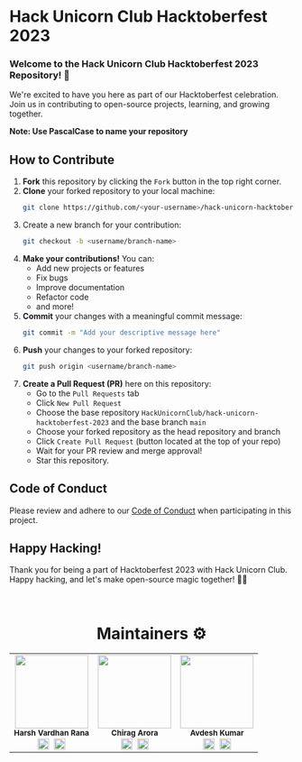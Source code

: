 # Hack Unicorn Club Hacktoberfest 2023

### Welcome to the Hack Unicorn Club Hacktoberfest 2023 Repository! 🚀

We're excited to have you here as part of our Hacktoberfest celebration. Join us in contributing to open-source projects, learning, and growing together.

**Note: Use PascalCase to name your repository**

## How to Contribute

1. **Fork** this repository by clicking the `Fork` button in the top right corner.
2. **Clone** your forked repository to your local machine:
   ```bash
   git clone https://github.com/<your-username>/hack-unicorn-hacktoberfest-2023.git
   ```
3. Create a new branch for your contribution:
   ```bash
   git checkout -b <username/branch-name>
   ```
4. **Make your contributions!** You can:
   - Add new projects or features
   - Fix bugs
   - Improve documentation
   - Refactor code
   - and more!
5. **Commit** your changes with a meaningful commit message:
   ```bash
   git commit -m "Add your descriptive message here"
   ```
6. **Push** your changes to your forked repository:
   ```bash
   git push origin <username/branch-name>
   ```
7. **Create a Pull Request (PR)** here on this repository:
   - Go to the `Pull Requests` tab
   - Click `New Pull Request`
   - Choose the base repository `HackUnicornClub/hack-unicorn-hacktoberfest-2023` and the base branch `main`
   - Choose your forked repository as the head repository and branch
   - Click `Create Pull Request` (button located at the top of your repo)
   - Wait for your PR review and merge approval!
   - Star this repository.

## Code of Conduct

Please review and adhere to our [Code of Conduct](https://github.com/Hack-Unicorn-Club/Hacktoberfest-2023-Projects/blob/main/Code-of-Conduct.md) when participating in this project.

## Happy Hacking!

Thank you for being a part of Hacktoberfest 2023 with Hack Unicorn Club. Happy hacking, and let's make open-source magic together! 🦄✨

<br><h1 align="center"> Maintainers ⚙</h1>
<table align="center">
  <tbody><tr>
    
 <td align="center"><img alt="" src="https://media.licdn.com/dms/image/C4D03AQHGir7OJs6Yiw/profile-displayphoto-shrink_800_800/0/1655482618413?e=1701907200&v=beta&t=HYtM7hW6CAMFH5CXkmtgq1pk2X7unTb8_dpoeeMXoLE" width="130px;"><br><sub><b>
 Harsh Vardhan Rana</b></sub><br>
<a href="https://www.linkedin.com/in/iamharshvardhan/" target="_blank"><img align="center"  src="https://cdn.jsdelivr.net/npm/simple-icons@v3/icons/linkedin.svg" alt="Linkedin" height="20" width="20" /></a>&nbsp&nbsp<a href="https://github.com/iamharshvardhan/" target="_blank"><img align="center"  src="https://cdn.jsdelivr.net/npm/simple-icons@v3/icons/github.svg" alt="Github" height="20" width="20" /></a><nbsp></td></a></td>

 <td align="center"><img alt="" src="https://media.licdn.com/dms/image/D4D03AQHb0ZKCgF3NeA/profile-displayphoto-shrink_800_800/0/1682149254246?e=1701907200&v=beta&t=WDEBf8m9A3W-5RV2YBreD3XqJjWakxOIPdZKe7FPXKs" width="130px;"><br><sub><b>
 Chirag Arora</b></sub><br>
<a href="https://www.linkedin.com/in/chiragarora0/" target="_blank"><img align="center"  src="https://cdn.jsdelivr.net/npm/simple-icons@v3/icons/linkedin.svg" alt="Linkedin" height="20" width="20" /></a>&nbsp&nbsp<a href="https://github.com/TheChirag356" target="_blank"><img align="center"  src="https://cdn.jsdelivr.net/npm/simple-icons@v3/icons/github.svg" alt="Github" height="20" width="20" /></a><nbsp></td></a></td>

 <td align="center"><img alt="" src="https://avatars.githubusercontent.com/u/70461207?v=4" width="130px;"><br><sub><b>
 Avdesh Kumar</b></sub><br>
<a href="https://www.linkedin.com/in/avdesh-kumar-9600851b6/" target="_blank"><img align="center"  src="https://cdn.jsdelivr.net/npm/simple-icons@v3/icons/linkedin.svg" alt="Linkedin" height="20" width="20" /></a>&nbsp&nbsp<a href="https://github.com/avikuuuu" target="_blank"><img align="center"  src="https://cdn.jsdelivr.net/npm/simple-icons@v3/icons/github.svg" alt="Github" height="20" width="20" /></a><nbsp></td></a></td>
</tr>
</tbody></table>
